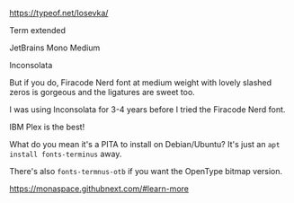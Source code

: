 https://typeof.net/Iosevka/

Term extended


JetBrains Mono Medium


Inconsolata

But if you do, Firacode Nerd font at medium weight with lovely slashed zeros is gorgeous and the ligatures are sweet too.

I was using Inconsolata for 3-4 years before I tried the Firacode Nerd font.

IBM Plex is the best!

What do you mean it's a PITA to install on Debian/Ubuntu? It's just an `apt install fonts-terminus` away.

There's also `fonts-termnus-otb` if you want the OpenType bitmap version.

https://monaspace.githubnext.com/#learn-more



